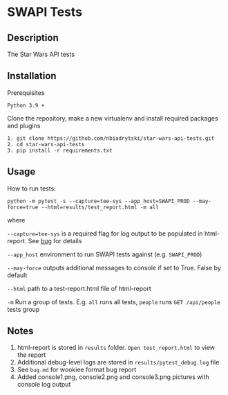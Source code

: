 # SWAPI Tests

## Description
The Star Wars API tests

## Installation
Prerequisites

```console
Python 3.9 +
```

Clone the repository, make a new virtualenv and install required packages and plugins

```console
1. git clone https://github.com/nbiadrytski/star-wars-api-tests.git
2. cd star-wars-api-tests
3. pip install -r requirements.txt
```

## Usage
How to run tests:

```console
python -m pytest -s --capture=tee-sys --app_host=SWAPI_PROD --may-force=true --html=results/test_report.html -m all
```

where 

`--capture=tee-sys` is a required flag for log output to be populated in html-report. See [bug](https://github.com/pytest-dev/pytest-html/issues/444) for details

`--app_host` environment to run SWAPI tests against (e.g. `SWAPI_PROD`)

`--may-force` outputs additional messages to console if set to True. False by default

`--html` path to a test-report.html file of html-report

`-m` Run a group of tests. E.g. `all` runs all tests, `people` runs `GET /api/people` tests group


## Notes

1. html-report is stored in `results` folder. `Open test_report.html` to view the report 
2. Additional debug-level logs are stored in `results/pytest_debug.log` file
3. See `bug.md` for wookiee format bug report
4. Added console1.png, console2.png and console3.png pictures with console log output
